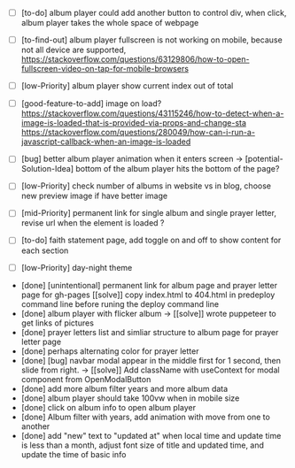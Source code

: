 * [  ] [to-do] album player could add another button to control div, when click, album player takes the whole space of webpage
* [  ] [to-find-out] album player fullscreen is not working on mobile, because not all device are supported, https://stackoverflow.com/questions/63129806/how-to-open-fullscreen-video-on-tap-for-mobile-browsers
* [  ] [low-Priority] album player show current index out of total
* [  ] [good-feature-to-add] image on load? https://stackoverflow.com/questions/43115246/how-to-detect-when-a-image-is-loaded-that-is-provided-via-props-and-change-sta
https://stackoverflow.com/questions/280049/how-can-i-run-a-javascript-callback-when-an-image-is-loaded
* [  ] [bug] better album player animation when it enters screen -> [potential-Solution-Idea] bottom of the album player hits the bottom of the page?
* [  ] [low-Priority] check number of albums in website vs in blog, choose new preview image if have better image
* [  ] [mid-Priority] permanent link for single album and single prayer letter, revise url when the element is loaded ?

* [  ] [to-do] faith statement page, add toggle on and off to show content for each section


* [  ] [low-Priority] day-night theme



* [done] [unintentional] permanent link for album page and prayer letter page for gh-pages [[solve]] copy index.html to 404.html in predeploy command line before runing the deploy command line
* [done] album player with flicker album -> [[solve]] wrote puppeteer to get links of pictures
* [done] prayer letters list and simliar structure to album page for prayer letter page
* [done] perhaps alternating color for prayer letter
* [done] [bug] navbar modal appear in the middle first for 1 second, then slide from right. -> [[solve]] Add className with useContext for modal component from OpenModalButton
* [done] add more album filter years and more album data
* [done] album player should take 100vw when in mobile size
* [done] click on album info to open album player
* [done] Album filter with years, add animation with move from one to another
* [done] add "new" text to "updated at" when local time and update time is less than a month, adjust font size of title and updated time, and update the time of basic info
